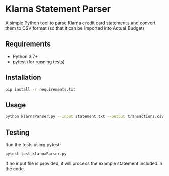 # Klarna Statement Parser

A simple Python tool to parse Klarna credit card statements and convert them to CSV format (so that it can be imported into Actual Budget)

## Requirements
- Python 3.7+
- pytest (for running tests)

## Installation
```bash
pip install -r requirements.txt
```

## Usage
```bash
python klarnaParser.py --input statement.txt --output transactions.csv
```

## Testing
Run the tests using pytest:
```bash
pytest test_klarnaParser.py
```

If no input file is provided, it will process the example statement included in the code.